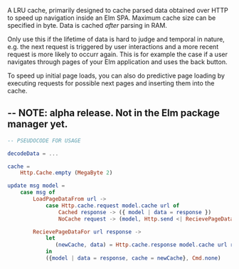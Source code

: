 A LRU cache, primarily designed to cache parsed data obtained over HTTP to
speed up navigation inside an Elm SPA. Maximum cache size can be specified in
byte. Data is cached *after* parsing in RAM.

Only use this if the lifetime of data is hard to judge and temporal in nature,
e.g. the next request is triggered by user interactions and a more recent
request is more likely to occurr again. This is for example the case if a user
navigates through pages of your Elm application and uses the back button. 

To speed up initial page loads, you can also do predictive page loading by
executing requests for possible next pages and inserting them into the cache.

--
**NOTE**: alpha release. Not in the Elm package manager yet.
--

```elm
-- PSEUDOCODE FOR USAGE

decodeData = ...

cache =
    Http.Cache.empty (MegaByte 2)

update msg model =
    case msg of
        LoadPageDataFrom url ->
            case Http.cache.request model.cache url of
                Cached response -> ({ model | data = response })
                NoCache request -> (model, Http.send <| RecievePageDataFor url request)

        RecievePageDataFor url response ->
            let 
               (newCache, data) = Http.cache.response model.cache url response decodeData
            in
            ({model | data = response, cache = newCache}, Cmd.none)
```
